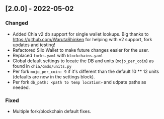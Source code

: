 ## [2.0.0] - 2022-05-02

### Changed

- Added Chia v2 db support for single wallet lookups. Big thanks to https://github.com/WarutaShinken for helping with v2 support, fork updates and testing!
- Refactored Silo Wallet to make future changes easier for the user.
- Replaced `forks.yaml` with `blockchains.yaml`
- Global default settings to locate the DB and units (`mojo_per_coin`) as found in `chia/cmds/units.py`
- Per fork `mojo_per_coin: 9` if it's different than the default 10 ** 12 units (defaults are now in the settings block).
- Per fork `db_path: <path to temp location>` and udpate paths as needed.

### Fixed

- Multiple fork/blockchain default fixes.